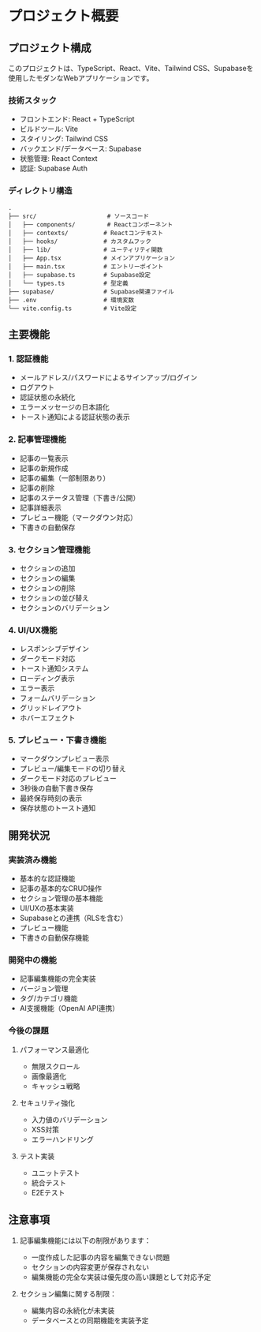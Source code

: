 # プロジェクト概要

## プロジェクト構成
このプロジェクトは、TypeScript、React、Vite、Tailwind CSS、Supabaseを使用したモダンなWebアプリケーションです。

### 技術スタック
- フロントエンド: React + TypeScript
- ビルドツール: Vite
- スタイリング: Tailwind CSS
- バックエンド/データベース: Supabase
- 状態管理: React Context
- 認証: Supabase Auth

### ディレクトリ構造
```
.
├── src/                    # ソースコード
│   ├── components/         # Reactコンポーネント
│   ├── contexts/          # Reactコンテキスト
│   ├── hooks/             # カスタムフック
│   ├── lib/               # ユーティリティ関数
│   ├── App.tsx            # メインアプリケーション
│   ├── main.tsx           # エントリーポイント
│   ├── supabase.ts        # Supabase設定
│   └── types.ts           # 型定義
├── supabase/              # Supabase関連ファイル
├── .env                   # 環境変数
└── vite.config.ts         # Vite設定
```

## 主要機能

### 1. 認証機能
- メールアドレス/パスワードによるサインアップ/ログイン
- ログアウト
- 認証状態の永続化
- エラーメッセージの日本語化
- トースト通知による認証状態の表示

### 2. 記事管理機能
- 記事の一覧表示
- 記事の新規作成
- 記事の編集（一部制限あり）
- 記事の削除
- 記事のステータス管理（下書き/公開）
- 記事詳細表示
- プレビュー機能（マークダウン対応）
- 下書きの自動保存

### 3. セクション管理機能
- セクションの追加
- セクションの編集
- セクションの削除
- セクションの並び替え
- セクションのバリデーション

### 4. UI/UX機能
- レスポンシブデザイン
- ダークモード対応
- トースト通知システム
- ローディング表示
- エラー表示
- フォームバリデーション
- グリッドレイアウト
- ホバーエフェクト

### 5. プレビュー・下書き機能
- マークダウンプレビュー表示
- プレビュー/編集モードの切り替え
- ダークモード対応のプレビュー
- 3秒後の自動下書き保存
- 最終保存時刻の表示
- 保存状態のトースト通知

## 開発状況

### 実装済み機能
- 基本的な認証機能
- 記事の基本的なCRUD操作
- セクション管理の基本機能
- UI/UXの基本実装
- Supabaseとの連携（RLSを含む）
- プレビュー機能
- 下書きの自動保存機能

### 開発中の機能
- 記事編集機能の完全実装
- バージョン管理
- タグ/カテゴリ機能
- AI支援機能（OpenAI API連携）

### 今後の課題
1. パフォーマンス最適化
   - 無限スクロール
   - 画像最適化
   - キャッシュ戦略

2. セキュリティ強化
   - 入力値のバリデーション
   - XSS対策
   - エラーハンドリング

3. テスト実装
   - ユニットテスト
   - 統合テスト
   - E2Eテスト

## 注意事項
1. 記事編集機能には以下の制限があります：
   - 一度作成した記事の内容を編集できない問題
   - セクションの内容変更が保存されない
   - 編集機能の完全な実装は優先度の高い課題として対応予定

2. セクション編集に関する制限：
   - 編集内容の永続化が未実装
   - データベースとの同期機能を実装予定 